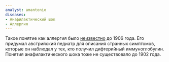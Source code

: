 ```yaml
---
analyst: amantonio
diseases:
- Анафилактический шок
- Аллергия
---
```


Такое понятие как аллергия было [неизвестно](http://www.allergyclinic.co.nz/history_allergy.aspx) до 1906 года. Его придумал австрийский педиатр для описания странных симптомов, которые он наблюдал у тех, кто получил дифтерийный иммуноглобулин.
Понятия анафилактического шока тоже не существовало до 1902 года.
